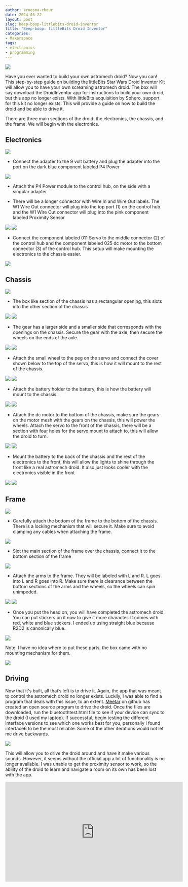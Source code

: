 ```yaml
---
author: kroesna-chour
date: 2024-03-22
layout: post
slug: beep-boop-littlebits-droid-inventor
title: "Beep-boop: littleBits Droid Inventor"
categories:
- Makerspace
tags:
- electronics
- programming
---
```

![](/assets/post-media/r2-d2/2024-05-23-r2.JPG)


Have you ever wanted to build your own astromech droid? Now you can! This step-by-step guide on building the littleBits Star Wars Droid Inventor Kit will allow you to have your own screaming astromech droid. The box will say download the DroidInventor app for instructions to build your own droid, but this app no longer exists. With littleBits acquisition by Sphero, support for this kit no longer exists. This will provide a guide on how to build the droid and be able to drive it. 

There are three main sections of the droid: the electronics, the chassis, and the frame. We will begin with the electronics. 

## Electronics
![](/assets/post-media/r2-d2/2024-05-23-electronics-1.JPG)

* Connect the adapter to the 9 volt battery and plug the adapter into the port on the dark blue component labeled P4 Power

![](/assets/post-media/r2-d2/2024-05-23-electronics2.JPG)

* Attach the P4 Power module to the control hub, on the side with a singular adapter

* There will be a longer connector with Wire In and Wire Out labels. The W1 Wire Out connector will plug into the top port (1) on the control hub and the W1 Wire Out connector will plug into the pink component labeled Proximity Sensor

![](/assets/post-media/r2-d2/2024-05-23-electronics-3.JPG)
![](/assets/post-media/r2-d2/2024-05-23-electronics-4.JPG)

* Connect the component labeled 011 Servo to the middle connector (2) of the control hub and the component labeled 025 dc motor to the bottom connector (3) of the control hub. This setup will make mounting the electronics to the chassis easier. 

![](/assets/post-media/r2-d2/2024-05-23-electronics-5.JPG)


## Chassis
![](/assets/post-media/r2-d2/2024-05-23-chassis-1.JPG)

* The box like section of the chassis has a rectangular opening, this slots into the other section of the chassis

![](/assets/post-media/r2-d2/2024-05-23-chassis-2.JPG)
![](/assets/post-media/r2-d2/2024-05-23-chassis-3.JPG)

* The gear has a larger side and a smaller side that corresponds with the openings on the chassis. Secure the gear with the axle, then secure the wheels on the ends of the axle.

![](/assets/post-media/r2-d2/2024-05-23-chassis-4.JPG)
![](/assets/post-media/r2-d2/2024-05-23-chassis-5.JPG)

* Attach the small wheel to the peg on the servo and connect the cover shown below to the top of the servo, this is how it will mount to the rest of the chassis.

![](/assets/post-media/r2-d2/2024-05-23-chassis-6.JPG)
![](/assets/post-media/r2-d2/2024-05-23-chassis-7.JPG)

* Attach the battery holder to the battery, this is how the battery will mount to the chassis.

![](/assets/post-media/r2-d2/2024-05-23-chassis-8.JPG)
![](/assets/post-media/r2-d2/2024-05-23-chassis-9.JPG)

* Attach the dc motor to the bottom of the chassis, make sure the gears on the motor mesh with the gears on the chassis, this will power the wheels. Attach the servo to the front of the chassis, there will be a section with four holes for the servo mount to attach to, this will allow the droid to turn.

![](/assets/post-media/r2-d2/2024-05-23-chassis-10.JPG)
![](/assets/post-media/r2-d2/2024-05-23-chassis-11.JPG)

* Mount the battery to the back of the chassis and the rest of the electronics to the front, this will allow the lights to shine through the front like a real astromech droid. It also just looks cooler with the electronics visible in the front

![](/assets/post-media/r2-d2/2024-05-23-chassis-12.JPG)
![](/assets/post-media/r2-d2/2024-05-23-chassis-13.JPG)

## Frame
![](/assets/post-media/r2-d2/2024-05-23-frame-1.JPG)

* Carefully attach the bottom of the frame to the bottom of the chassis. There is a locking mechanism that will secure it. Make sure to avoid clamping any cables when attaching the frame. 

![](/assets/post-media/r2-d2/2024-05-23-frame-2.JPG)

* Slot the main section of the frame over the chassis, connect it to the bottom section of the frame

![](/assets/post-media/r2-d2/2024-05-23-frame-3.JPG)

* Attach the arms to the frame. They will be labeled with L and R. L goes into L and R goes into R. Make sure there is clearance between the bottom sections of the arms and the wheels, so the wheels can spin unimpeded.

![](/assets/post-media/r2-d2/2024-05-23-frame-4.JPG)
![](/assets/post-media/r2-d2/2024-05-23-frame-5.JPG)

* Once you put the head on, you will have completed the astromech droid. You can put stickers on it now to give it more character. It comes with red, white and blue stickers. I ended up using straight blue because R2D2 is canonically blue.  

![](/assets/post-media/r2-d2/2024-05-23-frame-6.JPG)

Note: I have no idea where to put these parts, the box came with no mounting mechanism for them. 

![](/assets/post-media/r2-d2/2024-05-23-frame-7.JPG)

## Driving

Now that it's built, all that’s left is to drive it. Again, the app that was meant to control the astromech droid no longer exists. Luckily, I was able to find a program that deals with this issue, to an extent. [Meetar](https://github.com/meetar/littlebits-r2d2-controls/tree/main/HTML-Joysticks-master) on github  has created an open source program to drive the droid. Once the files are downloaded, run the bluetoothtest.html file to see if your device can sync to the droid (I used my laptop). If successful, begin testing the different interface versions to see which one works best for you, personally I found interface6 to be the most reliable. Some of the other iterations would not let me drive backwards.

![](/assets/post-media/r2-d2/2024-03-23-driving1.png)

This will allow you to drive the droid around and have it make various sounds. However, it seems without the official app a lot of functionality is no longer available. I was unable to get the proximity sensor to work, so the ability of the droid to learn and navigate a room on its own has been lost with the app.

<iframe width="560" height="315" src="https://www.youtube.com/embed/8G5DyvODO8U?si=hFSTgBKwroF-RSJr" title="YouTube video player" frameborder="0" allow="accelerometer; autoplay; clipboard-write; encrypted-media; gyroscope; picture-in-picture; web-share" referrerpolicy="strict-origin-when-cross-origin" allowfullscreen></iframe>
